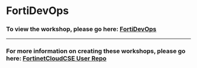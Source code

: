 <h1>FortiDevOps</h1><h3>To view the workshop, please go here: <a href="https://fortinetcloudcse.github.io/FortiDevOps/">FortiDevOps</a></h3><hr><h3>For more information on creating these workshops, please go here: <a href="https://fortinetcloudcse.github.io/UserRepo/">FortinetCloudCSE User Repo</a></h3>